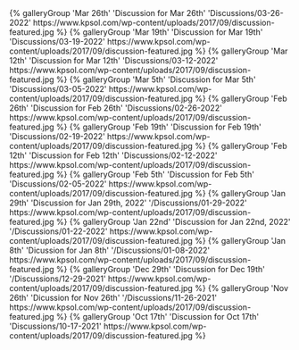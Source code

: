 <div class="gallery-group-main">
	{% galleryGroup 'Mar 26th' 'Discussion for Mar 26th' 'Discussions/03-26-2022' https://www.kpsol.com/wp-content/uploads/2017/09/discussion-featured.jpg %}
    {% galleryGroup 'Mar 19th' 'Discussion for Mar 19th' 'Discussions/03-19-2022' https://www.kpsol.com/wp-content/uploads/2017/09/discussion-featured.jpg %}
    {% galleryGroup 'Mar 12th' 'Discussion for Mar 12th' 'Discussions/03-12-2022' https://www.kpsol.com/wp-content/uploads/2017/09/discussion-featured.jpg %}
    {% galleryGroup 'Mar 5th' 'Discussion for Mar 5th' 'Discussions/03-05-2022' https://www.kpsol.com/wp-content/uploads/2017/09/discussion-featured.jpg %}
    {% galleryGroup 'Feb 26th' 'Discussion for Feb 26th' 'Discussions/02-26-2022' https://www.kpsol.com/wp-content/uploads/2017/09/discussion-featured.jpg %}
    {% galleryGroup 'Feb 19th' 'Discussion for Feb 19th' 'Discussions/02-19-2022' https://www.kpsol.com/wp-content/uploads/2017/09/discussion-featured.jpg %}
    {% galleryGroup 'Feb 12th' 'Discussion for Feb 12th' 'Discussions/02-12-2022' https://www.kpsol.com/wp-content/uploads/2017/09/discussion-featured.jpg %}
	{% galleryGroup 'Feb 5th' 'Discussion for Feb 5th' 'Discussions/02-05-2022' https://www.kpsol.com/wp-content/uploads/2017/09/discussion-featured.jpg %}
	{% galleryGroup 'Jan 29th' 'Discussion for Jan 29th, 2022' '/Discussions/01-29-2022' https://www.kpsol.com/wp-content/uploads/2017/09/discussion-featured.jpg %}
	{% galleryGroup 'Jan 22nd' 'Discussion for Jan 22nd, 2022' '/Discussions/01-22-2022' https://www.kpsol.com/wp-content/uploads/2017/09/discussion-featured.jpg %}
	{% galleryGroup 'Jan 8th' 'Dicussion for Jan 8th' '/Discussions/01-08-2022' https://www.kpsol.com/wp-content/uploads/2017/09/discussion-featured.jpg %}
	{% galleryGroup 'Dec 29th' 'Discussion for Dec 19th' '/Discussions/12-29-2021' https://www.kpsol.com/wp-content/uploads/2017/09/discussion-featured.jpg %}
	{% galleryGroup 'Nov 26th' 'Dicussion for Nov 26th' '/Discussions/11-26-2021' https://www.kpsol.com/wp-content/uploads/2017/09/discussion-featured.jpg %}
	{% galleryGroup 'Oct 17th' 'Discussion for Oct 17th' 'Discussions/10-17-2021' https://www.kpsol.com/wp-content/uploads/2017/09/discussion-featured.jpg %}
</div>
